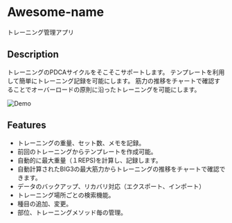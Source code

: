 # Awesome-name
トレーニング管理アプリ

## Description
トレーニングのPDCAサイクルをそこそこサポートします。
テンプレートを利用して簡単にトレーニング記録を可能にします。
筋力の推移をチャートで確認することでオーバーロードの原則に沿ったトレーニングを可能にします。

![Demo](https://image-url.gif)

## Features
- トレーニングの重量、セット数、メモを記録。
- 前回のトレーニングからテンプレートを作成可能。
- 自動的に最大重量（１REPS)を計算し、記録します。
- 自動計算されたBIG3の最大筋力からトレーニングの推移をチャートで確認できます。
- データのバックアップ、リカバリ対応（エクスポート、インポート）
- トレーニング場所ごとの検索機能。 
- 種目の追加、変更。
- 部位、トレーニングメソッド毎の管理。

